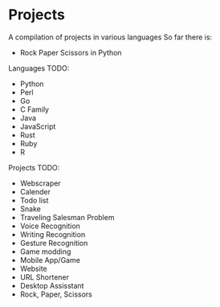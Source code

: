 # Projects
A compilation of projects in various languages
So far there is:
  - Rock Paper Scissors in Python

Languages TODO:
  - Python
  - Perl
  - Go
  - C Family
  - Java
  - JavaScript
  - Rust
  - Ruby
  - R

Projects TODO:
  - Webscraper
  - Calender
  - Todo list
  - Snake
  - Traveling Salesman Problem
  - Voice Recognition
  - Writing Recognition
  - Gesture Recognition
  - Game modding
  - Mobile App/Game
  - Website
  - URL Shortener
  - Desktop Assisstant
  - Rock, Paper, Scissors
